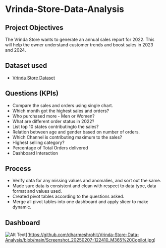 # Vrinda-Store-Data-Analysis

## Project Objectives
The Vrinda Store wants to generate an annual sales report for 2022. This will help the owner understand customer trends and boost sales in 2023 and 2024.

## Dataset used
- [Vrinda Store Dataset](https://github.com/dharmeshrohit/Vrinda-Store-Data-Analysis/blob/main/Vrinda%20Store%20Dataset.xlsx)

## Questions (KPIs)
- Compare the sales and orders using single chart.
- Which month got the highest sales and orders?
- Who purchased more - Men or Women?
- What are different order status in 2022?
- List top 10 states contributingto the sales?
- Relation between age and gender based on number of orders.
- Which Channel is contributing maximum to the sales?
- Highest selling category?
- Percentage of Total Orders delivered
- Dashboard Interaction 

## Process 
- Verify data for any missing values and anomalies, and sort out the same.
- Made sure data is consistent and clean with respect to data type, data format and values used.
- Created pivot tables according to the questions asked.
- Merge all pivot tables into one dashboard and apply slicer to make dynamic.

## Dashboard
![Alt Text](image.png)](https://github.com/dharmeshrohit/Vrinda-Store-Data-Analysis/blob/main/Screenshot_20250207-122410_M365%20Copilot.jpg)
